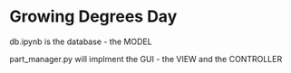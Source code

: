 # Growing Degrees Day

db.ipynb is the database - the MODEL

part_manager.py will implment the GUI - the VIEW and the CONTROLLER
